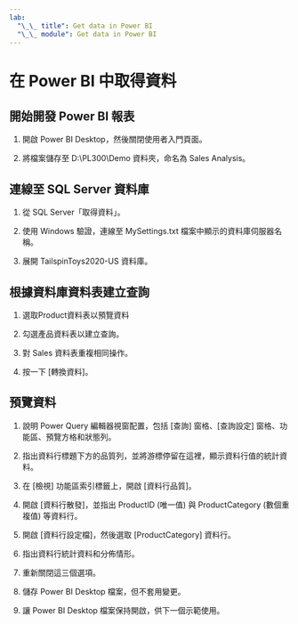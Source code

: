 ```yaml
---
lab:
  "\_\_ title": Get data in Power BI
  "\_\_ module": Get data in Power BI
---
```

# 在 Power BI 中取得資料

## 開始開發 Power BI 報表

1. 開啟 Power BI Desktop，然後關閉使用者入門頁面。

1. 將檔案儲存至 D:\PL300\Demo 資料夾，命名為 Sales Analysis。

## 連線至 SQL Server 資料庫

1. 從 SQL Server「取得資料」。

1. 使用 Windows 驗證，連線至 MySettings.txt 檔案中顯示的資料庫伺服器名稱。

1. 展開 TailspinToys2020-US 資料庫。

## 根據資料庫資料表建立查詢

1. 選取Product資料表以預覽資料

1. 勾選產品資料表以建立查詢。

1. 對 Sales 資料表重複相同操作。

1. 按一下 [轉換資料]。

## 預覽資料

1. 說明 Power Query 編輯器視窗配置，包括 [查詢] 窗格、[查詢設定] 窗格、功能區、預覽方格和狀態列。

1. 指出資料行標題下方的品質列，並將游標停留在這裡，顯示資料行值的統計資料。

1. 在 [檢視] 功能區索引標籤上，開啟 [資料行品質]。

1. 開啟 [資料行散發]，並指出 ProductID (唯一值) 與 ProductCategory (數個重複值) 等資料行。

1. 開啟 [資料行設定檔]，然後選取 [ProductCategory] 資料行。

1. 指出資料行統計資料和分佈情形。

1. 重新關閉這三個選項。

1. 儲存 Power BI Desktop 檔案，但不套用變更。

1. 讓 Power BI Desktop 檔案保持開啟，供下一個示範使用。
